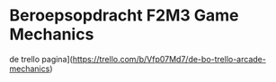 # Beroepsopdracht F2M3 Game Mechanics

de trello pagina](https://trello.com/b/Vfp07Md7/de-bo-trello-arcade-mechanics)